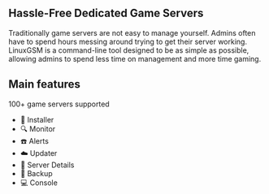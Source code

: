 ## Hassle-Free Dedicated Game Servers

Traditionally game servers are not easy to manage yourself. Admins often have to spend hours messing around trying to get their server working. LinuxGSM is a command-line tool designed to be as simple as possible, allowing admins to spend less time on management and more time gaming.

## Main features

100+ game servers supported

* :truck: Installer
* :mag: Monitor
* :phone: Alerts
* :cloud: Updater
* :blue_book: Server Details
* :floppy_disk: Backup
* :computer: Console


